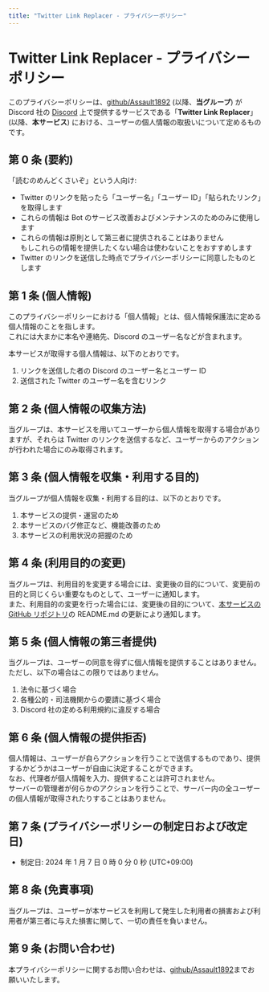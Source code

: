 ```yaml
---
title: "Twitter Link Replacer - プライバシーポリシー"
---
```


# Twitter Link Replacer - プライバシーポリシー

このプライバシーポリシーは、[github/Assault1892](https://github.com/Assault1892) (以降、**当グループ**) が Discord 社の [Discord](https://discord.com/) 上で提供するサービスである「**Twitter Link Replacer**」 (以降、**本サービス**) における、ユーザーの個人情報の取扱いについて定めるものです。

## 第 0 条 (要約)

「読むのめんどくさいぞ」という人向け:

- Twitter のリンクを貼ったら「ユーザー名」「ユーザー ID」「貼られたリンク」を取得します
- これらの情報は Bot のサービス改善およびメンテナンスのためのみに使用します
- これらの情報は原則として第三者に提供されることはありません  
  もしこれらの情報を提供したくない場合は使わないことをおすすめします
- Twitter のリンクを送信した時点でプライバシーポリシーに同意したものとします

## 第 1 条 (個人情報)

このプライバシーポリシーにおける「個人情報」とは、個人情報保護法に定める個人情報のことを指します。  
これには大まかに本名や連絡先、Discord のユーザー名などが含まれます。

本サービスが取得する個人情報は、以下のとおりです。

1. リンクを送信した者の Discord のユーザー名とユーザー ID
2. 送信された Twitter のユーザー名を含むリンク

## 第 2 条 (個人情報の収集方法)

当グループは、本サービスを用いてユーザーから個人情報を取得する場合がありますが、それらは Twitter のリンクを送信するなど、ユーザーからのアクションが行われた場合にのみ取得されます。

## 第 3 条 (個人情報を収集・利用する目的)

当グループが個人情報を収集・利用する目的は、以下のとおりです。

1. 本サービスの提供・運営のため
2. 本サービスのバグ修正など、機能改善のため
3. 本サービスの利用状況の把握のため

## 第 4 条 (利用目的の変更)

当グループは、利用目的を変更する場合には、変更後の目的について、変更前の目的と同じくらい重要なものとして、ユーザーに通知します。  
また、利用目的の変更を行った場合には、変更後の目的について、[本サービスの GitHub リポジトリ](https://github.com/Assault1892/discord-replace-twitter-link)の README.md の更新により通知します。

## 第 5 条 (個人情報の第三者提供)

当グループは、ユーザーの同意を得ずに個人情報を提供することはありません。  
ただし、以下の場合はこの限りではありません。

1. 法令に基づく場合
2. 各種公的・司法機関からの要請に基づく場合
3. Discord 社の定める利用規約に違反する場合

## 第 6 条 (個人情報の提供拒否)

個人情報は、ユーザーが自らアクションを行うことで送信するものであり、提供するかどうかはユーザーが自由に決定することができます。  
なお、代理者が個人情報を入力、提供することは許可されません。  
サーバーの管理者が何らかのアクションを行うことで、サーバー内の全ユーザーの個人情報が取得されたりすることはありません。

## 第 7 条 (プライバシーポリシーの制定日および改定日)

- 制定日: 2024 年 1 月 7 日 0 時 0 分 0 秒 (UTC+09:00)

## 第 8 条 (免責事項)

当グループは、ユーザーが本サービスを利用して発生した利用者の損害および利用者が第三者に与えた損害に関して、一切の責任を負いません。

## 第 9 条 (お問い合わせ)

本プライバシーポリシーに関するお問い合わせは、[github/Assault1892](https://github.com/Assault1892)までお願いいたします。
